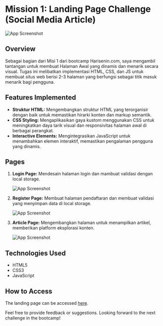 # Mission 1: Landing Page Challenge (Social Media Article)

![App Screenshot](https://i.ibb.co/CBNCvdG/Description.png)

## Overview
Sebagai bagian dari Misi 1 dari bootcamp Harisenin.com, saya mengambil tantangan untuk membuat Halaman Awal yang dinamis dan menarik secara visual. Tugas ini melibatkan implementasi HTML, CSS, dan JS untuk membuat situs web berisi 2-3 halaman yang berfungsi sebagai titik masuk menarik bagi pengguna.

## Features Implemented
- **Struktur HTML:** Mengembangkan struktur HTML yang terorganisir dengan baik untuk memastikan hirarki konten dan markup semantik.
- **CSS Styling:** Mengaplikasikan gaya kustom menggunakan CSS untuk meningkatkan daya tarik visual dan responsivitas halaman awal di berbagai perangkat.
- **Interactive Elements:** Mengintegrasikan JavaScript untuk menambahkan elemen interaktif, memastikan pengalaman pengguna yang dinamis.

## Pages
1. **Login Page:** Mendesain halaman login dan mambuat validasi dengan local storage.
   
   ![App Screenshot](https://i.ibb.co/pLwTJpb/1-1-Login.png)
   
2. **Register Page:** Membuat halaman pendaftaran dan membuat validasi yang menyimpan data di local storage.

   ![App Screenshot](https://i.ibb.co/hR1Dr5G/127-0-0-1-5500-register-html.png)

3. **Article Page:** Mengembangkan halaman untuk menampilkan artikel, memberikan platform eksplorasi konten.

   ![App Screenshot](https://i.ibb.co/VqYzQ7N/1-3-Landing-Page-Sudah-Login.png)

## Technologies Used
- HTML5
- CSS3
- JavaScript

## How to Access
The landing page can be accessed [here](#).

Feel free to provide feedback or suggestions. Looking forward to the next challenge in the bootcamp!
